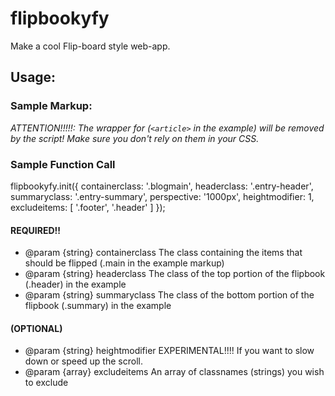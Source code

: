 # flipbookyfy
Make a cool Flip-board style web-app. 


## Usage: 

### Sample Markup:

  <div class="main">
    <article>
      <div class="header"></div>
      <div class="summary"></div>
    </article>
    <article>
      <div class="header"></div>
      <div class="summary"></div>
    </article>
  <div>
    

*ATTENTION!!!!!: The wrapper for (`<article>` in the example) will be removed by the script!*
*Make sure you don't rely on them in your CSS.*

### Sample Function Call

  flipbookyfy.init({
    containerclass: '.blogmain',
    headerclass: '.entry-header',
    summaryclass: '.entry-summary',
    perspective: '1000px',
    heightmodifier: 1,
    excludeitems: [
      '.footer',
      '.header'
      ]
  });
  
#### REQUIRED!!
  
  * @param  {string} containerclass The class containing the items that should be flipped (.main in the example markup)
  * @param  {string} headerclass    The class of the top portion of the flipbook (.header) in the example
  * @param  {string} summaryclass   The class of the bottom portion of the flipbook (.summary) in the example
  
#### (OPTIONAL) 
  * @param  {string} heightmodifier EXPERIMENTAL!!!! If you want to slow down or speed up the scroll.
  * @param  {array} excludeitems    An array of classnames (strings) you wish to exclude
  
  
